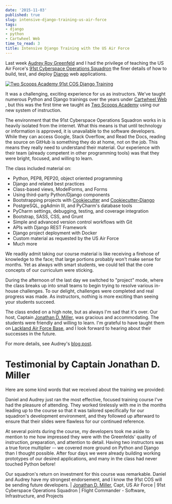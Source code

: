 ```yaml
---
date: '2015-11-03'
published: true
slug: intensive-django-training-us-air-force
tags:
- django
- python
- Cartwheel Web
time_to_read: 3
title: Intensive Django Training with the US Air Force
---
```


Last week [Audrey Roy Greenfeld](http://www.codemakesmehappy.com/) and I
had the privilege of teaching the US Air Force's [91st Cyberspace
Operations
Squadron](https://en.wikipedia.org/wiki/91st_Cyberspace_Operations_Squadron)
the finer details of how to build, test, and deploy
[Django](https://djangoproject.com) web applications.

[![Two Scoops Academy 91st COS Django Training](https://www.pydanny.com/static/two-scoops-academy-91cos-django-training.png)](https://www.pydanny.com/intensive-django-training-us-air-force.html)

It was a challenging, exciting experience for us as instructors. We've
taught numerous Python and Django trainings over the years under
[Cartwheel Web](http://www.cartwheelweb.com/training/) , but this was
the first time we taught as [Two Scoops
Academy](http://www.twoscoopsacademy.com) using our new system of
instruction.

The environment that the 91st Cyberspace Operations Squadron works in is
heavily isolated from the internet. What this means is that until
technology or information is approved, it is unavailable to the software
developers. While they can access Google, Stack Overflow, and Read the
Docs, reading the source on GitHub is something they do at home, not on
the job. This means they really need to understand their material. Our
experience with their team (already competent in other programming
tools) was that they were bright, focused, and willing to learn.

The class included material on:

-   Python, PEP8, PEP20, object oriented programming
-   Django and related best practices
-   Class-based views, ModelForms, and Forms
-   Using third-party Python/Django components
-   Bootstrapping projects with
    [Cookiecutter](https://github.com/audreyr/cookiecutter) and
    [Cookiecutter-Django](https://github.com/pydanny/cookiecutter-django)
-   PostgreSQL, pgAdmin III, and PyCharm's database tools
-   PyCharm settings, debugging, testing, and coverage integration
-   Bootstrap, SASS, CSS, and Grunt
-   Simple and advanced version control workflows with Git
-   APIs with Django REST Framework
-   Django project deployment with Docker
-   Custom material as requested by the US Air Force
-   Much more

We readily admit taking our course material is like receiving a firehose
of knowledge to the face; that large portions probably won't make sense
for months. Yet as always with smart students, we could tell that the
core concepts of our curriculum were sticking.

During the afternoon of the last day we switched to "project" mode,
where the class breaks up into small teams to begin trying to resolve
various in-house challenges. To our delight, challenges were completed
and real progress was made. As instructors, nothing is more exciting
than seeing your students succeed.

The class ended on a high note, but as always I'm sad that it's over.
Our host, Captain [Jonathan D. Miller](https://twitter.com/jondelmil),
was gracious and accommodating. The students were friendly and willing
to learn. I'm grateful to have taught them on [Lackland Air Force
Base](https://en.wikipedia.org/wiki/Lackland_Air_Force_Base), and I look
forward to hearing about their successes in the future.

For more details, see Audrey's [blog
post](http://www.codemakesmehappy.com/2015/11/intensive-django-training-with-91st.html).

Testimonial by Captain Jonathan D. Miller
=========================================

Here are some kind words that we received about the training we
provided:

Daniel and Audrey just ran the most effective, focused training course I've had the pleasure of attending. They worked tirelessly with me in the months leading up to the course so that it was tailored specifically for our squadron's development environment, and they followed up afterward to ensure that their slides were flawless for our continued reference.

At several points during the course, my developers took me aside to mention to me how impressed they were with the Greenfelds' quality of instruction, preparation, and attention to detail. Having two instructors was a true force multiplier -- we covered more ground on Python and Django than I thought possible. After four days we were already building working prototypes of our desired applications, and many in the class had never touched Python before!

Our squadron's return on investment for this course was remarkable. Daniel and Audrey have my strongest endorsement, and I know the 91st COS will be sending future developers.
| [Jonathan D. Miller](https://twitter.com/jondelmil), Capt, US Air
  Force
| 91st Cyberspace Operations Squadron
| Flight Commander - Software, Infrastructure, and Projects
